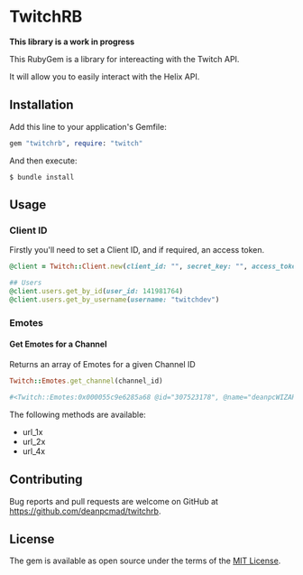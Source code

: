 # TwitchRB

**This library is a work in progress**

This RubyGem is a library for intereacting with the Twitch API.

It will allow you to easily interact with the Helix API.

## Installation

Add this line to your application's Gemfile:

```ruby
gem "twitchrb", require: "twitch"
```

And then execute:

    $ bundle install


## Usage

### Client ID

Firstly you'll need to set a Client ID, and if required, an access token.

```ruby
@client = Twitch::Client.new(client_id: "", secret_key: "", access_token: "")

## Users
@client.users.get_by_id(user_id: 141981764)
@client.users.get_by_username(username: "twitchdev")
```

### Emotes

#### Get Emotes for a Channel

Returns an array of Emotes for a given Channel ID

```ruby
Twitch::Emotes.get_channel(channel_id)
```

```ruby
#<Twitch::Emotes:0x000055c9e6285a68 @id="307523178", @name="deanpcWIZARD", @images={"url_1x"=>"https://static-cdn.jtvnw.net/emoticons/v1/307523178/1.0", "url_2x"=>"https://static-cdn.jtvnw.net/emoticons/v1/307523178/2.0", "url_4x"=>"https://static-cdn.jtvnw.net/emoticons/v1/307523178/3.0"}, @tier="1000", @emote_type="subscriptions", @emote_set_id="304095543">
```

The following methods are available:

- url_1x
- url_2x
- url_4x



## Contributing

Bug reports and pull requests are welcome on GitHub at https://github.com/deanpcmad/twitchrb.


## License

The gem is available as open source under the terms of the [MIT License](https://opensource.org/licenses/MIT).
